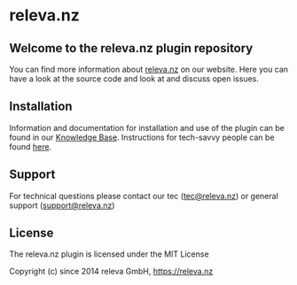 # releva.nz

## Welcome to the releva.nz plugin repository
You can find more information about [releva.nz](https://releva.nz) on our website. Here you can have a look at the source code and look at and discuss open issues. 

## Installation
Information and documentation for installation and use of the plugin can be found in our [Knowledge Base](https://help.releva.nz).
Instructions for tech-savvy people can be found [here](docs/Installationsanleitung.html).

## Support
For technical questions please contact our tec (tec@releva.nz) or general support (support@releva.nz)

## License
The releva.nz plugin is licensed under the MIT License

Copyright (c) since 2014 releva GmbH, https://releva.nz
